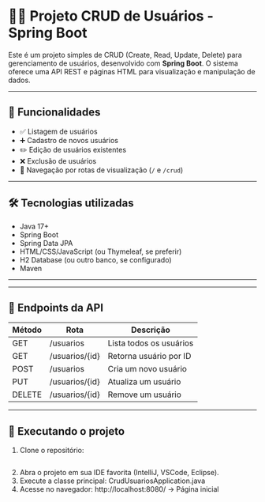 # 🧑‍💼 Projeto CRUD de Usuários - Spring Boot

Este é um projeto simples de CRUD (Create, Read, Update, Delete) para gerenciamento de usuários, desenvolvido com **Spring Boot**. O sistema oferece uma API REST e páginas HTML para visualização e manipulação de dados.

---

## 🚀 Funcionalidades

- ✅ Listagem de usuários
- ➕ Cadastro de novos usuários
- ✏️ Edição de usuários existentes
- ❌ Exclusão de usuários
- 🧭 Navegação por rotas de visualização (`/` e `/crud`)

---

## 🛠️ Tecnologias utilizadas

- Java 17+
- Spring Boot
- Spring Data JPA
- HTML/CSS/JavaScript (ou Thymeleaf, se preferir)
- H2 Database (ou outro banco, se configurado)
- Maven

---

---

## 📌 Endpoints da API

| Método | Rota             | Descrição                  |
|--------|------------------|----------------------------|
| GET    | /usuarios        | Lista todos os usuários    |
| GET    | /usuarios/{id}   | Retorna usuário por ID     |
| POST   | /usuarios        | Cria um novo usuário       |
| PUT    | /usuarios/{id}   | Atualiza um usuário        |
| DELETE | /usuarios/{id}   | Remove um usuário          |

---
## 🧪 Executando o projeto

1. Clone o repositório:
   ```bash

2. Abra o projeto em sua IDE favorita (IntelliJ, VSCode, Eclipse).
3. Execute a classe principal:
  CrudUsuariosApplication.java
4. Acesse no navegador:
  http://localhost:8080/ → Página inicial

